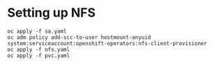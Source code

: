 # Setting up NFS

```shell
oc apply -f sa.yaml
oc adm policy add-scc-to-user hostmount-anyuid system:serviceaccount:openshift-operators:nfs-client-provisioner
oc apply -f nfs.yaml
oc apply -f pvc.yaml
```
